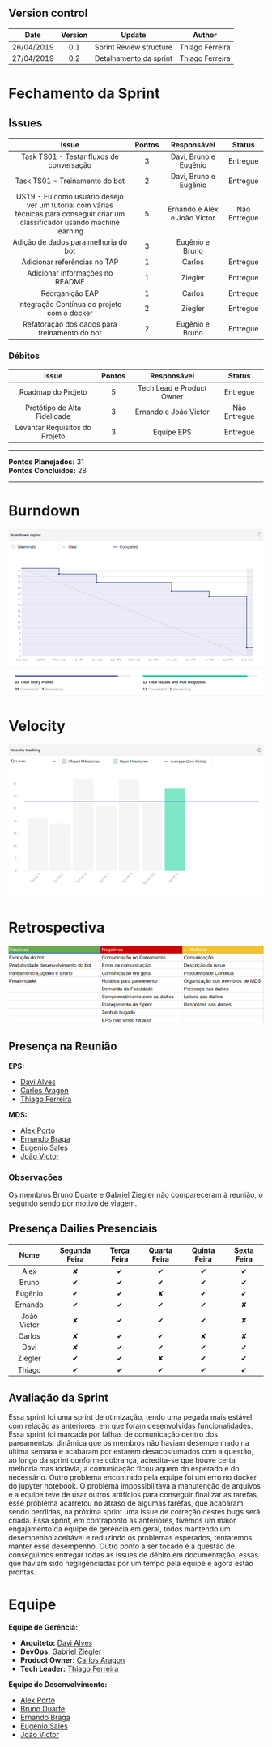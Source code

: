 ## Version control

|Date|Version|Update|Author|
|:--:|:----:|:-------:|:---:|
|26/04/2019|0.1|Sprint Review structure|Thiago Ferreira|
|27/04/2019|0.2|Detalhamento da sprint|Thiago Ferreira|


# Fechamento da Sprint

## Issues
|Issue|Pontos|Responsável|Status|
|:--:|:-------:|:--:|:---:|
|Task TS01 - Testar fluxos de conversação|3|Davi, Bruno e Eugênio|Entregue|
|Task TS01 - Treinamento do bot|2|Davi, Bruno e Eugênio|Entregue|
|US19 - Eu como usuário	desejo ver um tutorial com várias técnicas para conseguir criar um classificador usando machine learning |5|Ernando e Alex e João Victor |Não Entregue|
|Adição de dados para melhoria do bot|3|Eugênio e Bruno||
|Adicionar referências no TAP|1|Carlos|Entregue|
|Adicionar informações no README|1|Ziegler|Entregue|
|Reorganição EAP|1|Carlos|Entregue|
|Integração Contínua do projeto com o docker|2|Ziegler|Entregue|
|Refatoração dos dados para treinamento do bot|2|Eugênio e Bruno|Entregue|


### Débitos
|Issue|Pontos|Responsável|Status|
|:--:|:-------:|:--:|:---:|
|Roadmap do Projeto|5|Tech Lead e Product Owner| Entregue |
|Protótipo de Alta Fidelidade|3|Ernando e João Victor| Não Entregue |
|Levantar Requisitos do Projeto|3|Equipe EPS| Entregue |

___
**Pontos Planejados:** 31 <br>
**Pontos Concluídos:** 28
___

# Burndown
![](../img/burndownsprint5.png)

# Velocity
![](../img/velocitysprint5.png)

# Retrospectiva
![](../img/reviewsprint5.png)

## Presença na Reunião
**EPS:** 
* [Davi Alves](https://github.com/davialvb)  
* [Carlos Aragon](https://github.com/carlosaragon)
* [Thiago Ferreira](https://github.com/thiagoiferreira)

**MDS:** 
- [Alex Porto](https://github.com/alexportof)
- [Ernando Braga](https://github.com/ZarathosDeath)
- [Eugenio Sales](https://github.com/Eugeniosales)
- [João Victor](https://github.com/joao15victor08)

### Observações
Os membros Bruno Duarte e Gabriel Ziegler não compareceram à reunião, o segundo sendo por motivo de viagem.

## Presença Dailies Presenciais

| Nome    |Segunda Feira      | Terça Feira      | Quarta Feira     | Quinta Feira      | Sexta Feira      |     
|:-----:  |:-----------------:|:----------------:|:----------------:|:-----------------:|:----------------:|
|Alex     |          ✘        |         ✔        |         ✔        |         ✔         |         ✔        |
|Bruno    |          ✔        |         ✔        |         ✔        |        ✔          |         ✔        |
|Eugênio  |          ✔        |         ✔        |         ✘        |         ✔         |         ✔        |
|Ernando  |         ✔         |         ✔        |         ✔        |         ✔         |         ✘        |
|João Victor|       ✘         |         ✔        |         ✔        |        ✔          |          ✘       |
|Carlos   |          ✘        |         ✔        |         ✔        |         ✘         |         ✘        |
|Davi     |          ✘        |         ✔        |         ✔        |         ✔         |         ✔        |
|Ziegler  |         ✔         |         ✔        |         ✘        |         ✔         |         ✔        |
|Thiago   |         ✔         |         ✔        |         ✔        |         ✔         |         ✔        |



## Avaliação da Sprint
Essa sprint foi uma sprint de otimização, tendo uma pegada mais estável com relação as anteriores, em que foram desenvolvidas funcionalidades.
Essa sprint foi marcada por falhas de comunicação dentro dos pareamentos, dinâmica que os membros não haviam desempenhado na última semana e acabaram por estarem desacostumados com a questão, ao longo da sprint conforme cobrança, acredita-se que houve certa melhoria mas todavia, a comunicação ficou aquem do esperado e do necessário.
Outro problema encontrado pela equipe foi um erro no docker do jupyter notebook. O problema impossibilitava a manutenção de arquivos e a equipe teve de usar outros artifícios para conseguir finalizar as tarefas, esse problema acarretou no atraso de algumas tarefas, que acabaram sendo perdidas, na próxima sprint uma issue de correção destes bugs será criada.
Essa sprint, em contraponto as anteriores, tivemos um maior engajamento da equipe de gerência em geral, todos mantendo um desempenho aceitável e reduzindo os problemas esperados, tentaremos manter esse desempenho.
Outro ponto a ser tocado é a questão de conseguimos entregar todas as issues de débito em documentação, essas que haviam sido negligênciadas por um tempo pela equipe e agora estão prontas.

# Equipe
**Equipe de Gerência:** <br>
* **Arquiteto:** [Davi Alves](https://github.com/davialvb) <br> 
* **DevOps:** [Gabriel Ziegler](https://github.com/gabrielziegler3) <br>
* **Product Owner:** [Carlos Aragon](https://github.com/carlosaragon) <br>
* **Tech Leader:** [Thiago Ferreira](https://github.com/thiagoiferreira)

**Equipe de Desenvolvimento:** <br>
- [Alex Porto](https://github.com/alexportof)<br>
- [Bruno Duarte](https://github.com/Mexazonic)<br>
- [Ernando Braga](https://github.com/ZarathosDeath)<br>
- [Eugenio Sales](https://github.com/Eugeniosales)<br>
- [João Victor](https://github.com/joao15victor08)<br>